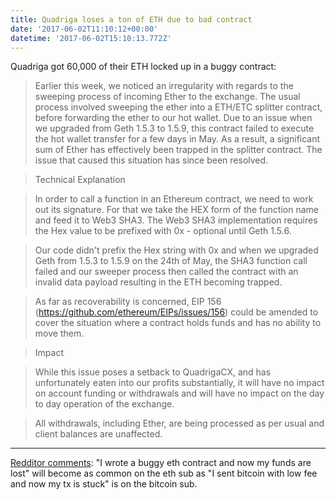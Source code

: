 ```yaml
---
title: Quadriga loses a ton of ETH due to bad contract
date: '2017-06-02T11:10:12+00:00'
datetime: '2017-06-02T15:10:13.772Z'
---
```

Quadriga got 60,000 of their ETH locked up in a buggy contract:

> Earlier this week, we noticed an irregularity with regards to the sweeping process of incoming Ether to the exchange. The usual process involved sweeping the ether into a ETH/ETC splitter contract, before forwarding the ether to our hot wallet. Due to an issue when we upgraded from Geth 1.5.3 to 1.5.9, this contract failed to execute the hot wallet transfer for a few days in May. As a result, a significant sum of Ether has effectively been trapped in the splitter contract. The issue that caused this situation has since been resolved.

> Technical Explanation

> In order to call a function in an Ethereum contract, we need to work out its signature. For that we take the HEX form of the function name and feed it to Web3 SHA3. The Web3 SHA3 implementation requires the Hex value to be prefixed with 0x - optional until Geth 1.5.6.

> Our code didn't prefix the Hex string with 0x and when we upgraded Geth from 1.5.3 to 1.5.9 on the 24th of May, the SHA3 function call failed and our sweeper process then called the contract with an invalid data payload resulting in the ETH becoming trapped.

> As far as recoverability is concerned, EIP 156 (https://github.com/ethereum/EIPs/issues/156) could be amended to cover the situation where a contract holds funds and has no ability to move them.

> Impact

> While this issue poses a setback to QuadrigaCX, and has unfortunately eaten into our profits substantially, it will have no impact on account funding or withdrawals and will have no impact on the day to day operation of the exchange.

> All withdrawals, including Ether, are being processed as per usual and client balances are unaffected.

_________________________________

[Redditor comments](https://www.reddit.com/r/BitcoinMarkets/comments/6es45d/daily_discussion_friday_june_02_2017/did5d0q/?utm_content=permalink&utm_medium=front&utm_source=reddit&utm_name=BitcoinMarkets): "I wrote a buggy eth contract and now my funds are lost" will become as common on the eth sub as "I sent bitcoin with low fee and now my tx is stuck" is on the bitcoin sub.